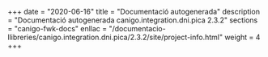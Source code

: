 +++
date        = "2020-06-16"
title       = "Documentació autogenerada"
description = "Documentació autogenerada canigo.integration.dni.pica 2.3.2"
sections    = "canigo-fwk-docs"
enllac		= "/documentacio-llibreries/canigo.integration.dni.pica/2.3.2/site/project-info.html"
weight      = 4
+++
